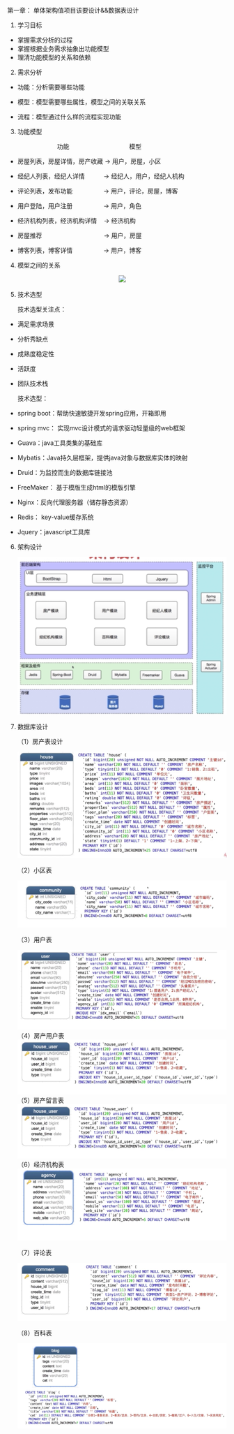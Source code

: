 

第一章： 单体架构值项目该要设计&&数据表设计
1. 学习目标
    
+ 掌握需求分析的过程
+ 掌握根据业务需求抽象出功能模型
+ 理清功能模型的关系和依赖

2. 需求分析

+ 功能：分析需要哪些功能

+ 模型：模型需要哪些属性，模型之间的关联关系

+ 流程：模型通过什么样的流程实现功能


3. 功能模型

&nbsp;&nbsp;&nbsp;&nbsp;&nbsp;&nbsp;&nbsp;&nbsp;&nbsp;&nbsp;
&nbsp;&nbsp;&nbsp;&nbsp;&nbsp;&nbsp;&nbsp;&nbsp;&nbsp;&nbsp;&nbsp;&nbsp;&nbsp;&nbsp;&nbsp;&nbsp;&nbsp;&nbsp;功能 &nbsp;&nbsp;&nbsp;&nbsp;&nbsp;&nbsp;&nbsp;&nbsp;&nbsp;&nbsp;&nbsp;&nbsp;&nbsp;&nbsp;&nbsp;&nbsp;&nbsp;&nbsp;&nbsp;&nbsp;&nbsp;&nbsp;&nbsp;&nbsp;&nbsp;&nbsp;&nbsp;&nbsp;&nbsp;&nbsp;&nbsp;&nbsp;&nbsp;&nbsp;模型
         
+ 房屋列表，房屋详情，房产收藏     ->     用户，房屋，小区

+ 经纪人列表，经纪人详情 &nbsp;&nbsp;&nbsp;&nbsp;&nbsp;&nbsp;&nbsp;&nbsp;&nbsp;&nbsp;-> 经纪人，用户，经纪人机构 
+ 评论列表，发布功能 &nbsp;&nbsp;&nbsp;&nbsp;&nbsp;&nbsp;&nbsp;&nbsp;&nbsp;&nbsp;&nbsp;&nbsp;&nbsp;&nbsp;&nbsp;&nbsp;&nbsp;-> 用户，评论，房屋，博客 
+ 用户登陆，用户注册 &nbsp;&nbsp;&nbsp;&nbsp;&nbsp;&nbsp;&nbsp;&nbsp;&nbsp;&nbsp;&nbsp;&nbsp;&nbsp;&nbsp;&nbsp;&nbsp;&nbsp;-> 用户，角色
+ 经济机构列表，经济机构详情 &nbsp;&nbsp;&nbsp;-> 经济机构
+ 房屋推荐 &nbsp;&nbsp;&nbsp;&nbsp;&nbsp;&nbsp;&nbsp;&nbsp;&nbsp;&nbsp;&nbsp;&nbsp;&nbsp;&nbsp;&nbsp;&nbsp;&nbsp;&nbsp;&nbsp;&nbsp;&nbsp;&nbsp;&nbsp;&nbsp;&nbsp;&nbsp;&nbsp;&nbsp;&nbsp;&nbsp;&nbsp;&nbsp;&nbsp;&nbsp;&nbsp;-> 用户，房屋
+ 博客列表，博客详情 &nbsp;&nbsp;&nbsp;&nbsp;&nbsp;&nbsp;&nbsp;&nbsp;&nbsp;&nbsp;&nbsp;&nbsp;&nbsp;&nbsp;&nbsp;&nbsp;&nbsp;-> 用户，博客

4. 模型之间的关系

    <div align='center'>
       <img src='./src/images/model-relation.png'>
    </div>
    
5. 技术选型
    
&nbsp;&nbsp;&nbsp;&nbsp;&nbsp;&nbsp;技术选型关注点：

+ 满足需求场景

+ 分析秀缺点

+ 成熟度稳定性

+ 活跃度

+ 团队技术栈

  技术选型：
    
+ spring boot：帮助快速敏捷开发spring应用，开箱即用

+ spring mvc： 实现mvc设计模式的请求驱动轻量级的web框架

+ Guava：java工具类集的基础库

+ Mybatis：Java持久层框架，提供java对象与数据库实体的映射

+ Druid：为监控而生的数据库链接池

+ FreeMaker： 基于模版生成html的模版引擎

+ Nginx：反向代理服务器（储存静态资源）

+ Redis： key-value缓存系统

+ Jquery：javascript工具库

6. 架构设计

   <div align='center'>
       <img src='./src/images/springcloud/framework.png'>
    </div>
    
    
7. 数据库设计

    （1）房产表设计
    
     <div align='center'>
           <img src='./src/images/springcloud/house-table.png'>
     </div>
    
    （2）小区表
    
      <div align='center'>
               <img src='./src/images/springcloud/area-table.png'>
         </div>
         
    （3）用户表
    
      <div align='center'>
               <img src='./src/images/springcloud/user-table.png'>
         </div>
    （4）房产用户表
     <div align='center'>
         <img src='./src/images/springcloud/asset-user-table.png'>
     </div>
    （5）房产留言表
     <div align='center'>
         <img src='./src/images/springcloud/asset-comment-table.png'>
     </div>
    （6）经济机构表
     <div align='center'>
          <img src='./src/images/springcloud/agency-table.png'>
     </div>
         
    （7）评论表
       <div align='center'>
           <img src='./src/images/springcloud/comment-table.png'>
       </div>
       
    （8）百科表
     <div align='center'>
         <img src='./src/images/springcloud/blog-table.png'>
     </div>
    
    




